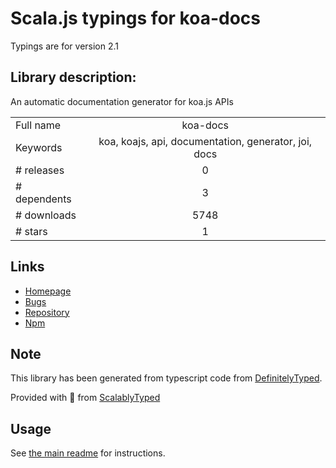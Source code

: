 
# Scala.js typings for koa-docs

Typings are for version 2.1

## Library description:
An automatic documentation generator for koa.js APIs

|                    |                 |
| ------------------ | :-------------: |
| Full name          | koa-docs |
| Keywords           | koa, koajs, api, documentation, generator, joi, docs |
| # releases         | 0 |
| # dependents       | 3 |
| # downloads        | 5748 |
| # stars            | 1 |

## Links
- [Homepage](https://github.com/a-s-o/koa-docs#readme)
- [Bugs](https://github.com/a-s-o/koa-docs/issues)
- [Repository](https://github.com/a-s-o/koa-docs)
- [Npm](https://www.npmjs.com/package/koa-docs)
    


## Note
This library has been generated from typescript code from [DefinitelyTyped](https://definitelytyped.org).

Provided with :purple_heart: from [ScalablyTyped](https://github.com/oyvindberg/ScalablyTyped)

## Usage
See [the main readme](../../readme.md) for instructions.


